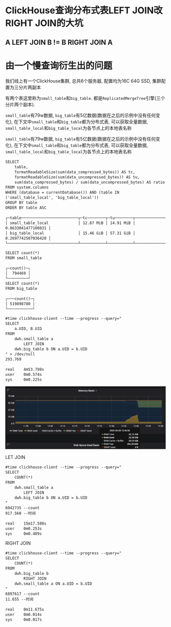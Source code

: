 

# ClickHouse查询分布式表LEFT JOIN改RIGHT JOIN的大坑





## A LEFT JOIN B != B RIGHT JOIN A





# 由一个慢查询衍生出的问题

我们线上有一个ClickHouse集群, 总共6个服务器, 配置均为16C 64G SSD, 集群配置为三分片两副本

有两个表这里称为`small_table`和`big_table`. 都是`ReplicatedMergeTree`引擎(三个分片两个副本).

`small_table`有79w数据, `big_table`有5亿数据(数据在之后的示例中没有任何变化), 在下文中`small_table`和`big_table`都为分布式表, 可以获取全量数据, `small_table_local`和`big_table_local`为各节点上的本地表名称





`small_table`有79w数据, `big_table`有5亿数据(数据在之后的示例中没有任何变化), 在下文中`small_table`和`big_table`都为分布式表, 可以获取全量数据, `small_table_local`和`big_table_local`为各节点上的本地表名称

```mysql
SELECT 
    table, 
    formatReadableSize(sum(data_compressed_bytes)) AS tc, 
    formatReadableSize(sum(data_uncompressed_bytes)) AS tu, 
    sum(data_compressed_bytes) / sum(data_uncompressed_bytes) AS ratio
FROM system.columns
WHERE (database = currentDatabase()) AND (table IN ('small_table_local', 'big_table_local'))
GROUP BY table
ORDER BY table ASC

┌─table─────────────────────────┬─tc────────┬─tu────────┬──────────────ratio─┐
│ small_table_local             │ 12.87 MiB │ 14.91 MiB │ 0.8633041477100831 │
│ big_table_local               │ 15.46 GiB │ 57.31 GiB │ 0.2697742507036428 │
└───────────────────────────────┴───────────┴───────────┴────────────────────┘
```



```mysql
SELECT count(*)
FROM small_table

┌─count()─┐
│  794469 │
└─────────┘
SELECT count(*)
FROM big_table

┌───count()─┐
│ 519898780 │
└───────────┘
```



```mysql
#time clickhouse-client --time --progress --query="
SELECT 
    a.UID, B.UID
FROM
    dwh.small_table a
        LEFT JOIN
    dwh.big_table b ON a.UID = b.UID
" > /dev/null
293.769

real    4m53.798s
user    0m0.574s
sys     0m0.225s
```



![单个节点](https://raw.githubusercontent.com/Fanduzi/Figure_bed/master/img/%E6%9F%A5%E8%AF%A2%E5%8D%A0%E7%94%A8%E5%86%85%E5%AD%98.png)









LET JOIN

```mysql
#time clickhouse-client --time --progress --query="
SELECT 
    COUNT(*)
FROM
    dwh.small_table a
        LEFT JOIN
    dwh.big_table b ON a.UID = b.UID
"
6042735 --count
917.560 --时间

real    15m17.580s
user    0m0.253s
sys     0m0.489s
```



RIGHT JOIN

```mysql
#time clickhouse-client --time --progress --query="
SELECT 
    COUNT(*)
FROM
    dwh.big_table b
        RIGHT JOIN
    dwh.small_table a ON a.UID = b.UID
"
6897617 --count
11.655 --时间

real    0m11.675s
user    0m0.014s
sys     0m0.017s
```







